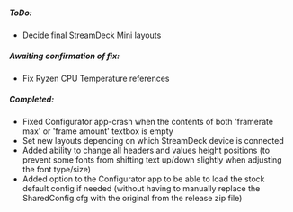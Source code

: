 

##### ToDo:

* Decide final StreamDeck Mini layouts 


##### Awaiting confirmation of fix:

* Fix Ryzen CPU Temperature references


##### Completed:

* Fixed Configurator app-crash when the contents of both 'framerate max' or 'frame amount' textbox is empty
* Set new layouts depending on which StreamDeck device is connected
* Added ability to change all headers and values height positions (to prevent some fonts from shifting text up/down slightly when adjusting the font type/size)
* Added option to the Configurator app to be able to load the stock default config if needed (without having to manually replace the SharedConfig.cfg with the original from the release zip file)